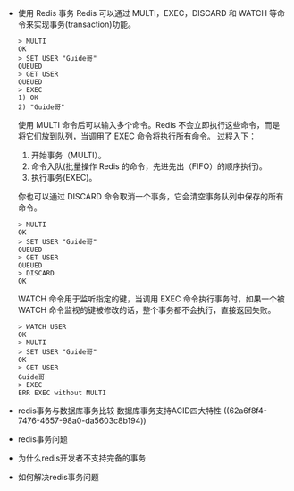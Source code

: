 - 使用 Redis 事务
  Redis 可以通过 MULTI，EXEC，DISCARD 和 WATCH 等命令来实现事务(transaction)功能。
  ```
  > MULTI
  OK
  > SET USER "Guide哥"
  QUEUED
  > GET USER
  QUEUED
  > EXEC
  1) OK
  2) "Guide哥"
  ```
  使用 MULTI 命令后可以输入多个命令。Redis 不会立即执行这些命令，而是将它们放到队列，当调用了 EXEC 命令将执行所有命令。
  过程入下：
  1. 开始事务（MULTI）。
  2. 命令入队(批量操作 Redis 的命令，先进先出（FIFO）的顺序执行)。
  3. 执行事务(EXEC)。
  
  你也可以通过 DISCARD 命令取消一个事务，它会清空事务队列中保存的所有命令。
  ```
  > MULTI
  OK
  > SET USER "Guide哥"
  QUEUED
  > GET USER
  QUEUED
  > DISCARD
  OK
  ```
  WATCH 命令用于监听指定的键，当调用 EXEC 命令执行事务时，如果一个被 WATCH 命令监视的键被修改的话，整个事务都不会执行，直接返回失败。
  ```
  > WATCH USER
  OK
  > MULTI
  > SET USER "Guide哥"
  OK
  > GET USER
  Guide哥
  > EXEC
  ERR EXEC without MULTI
  ```
- redis事务与数据库事务比较
  数据库事务支持ACID四大特性 ((62a6f8f4-7476-4657-98a0-da5603c8b194))
- redis事务问题
- 为什么redis开发者不支持完备的事务
- 如何解决redis事务问题